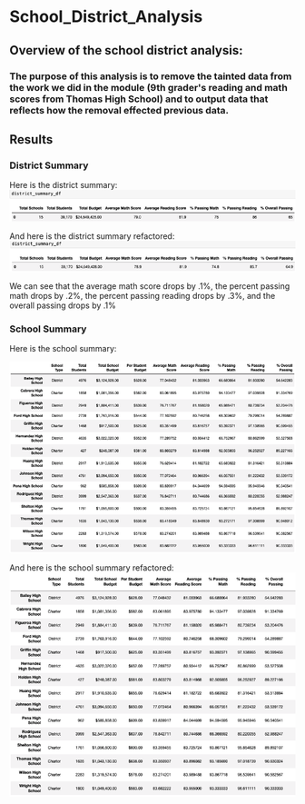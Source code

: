 # School_District_Analysis

## Overview of the school district analysis:

### The purpose of this analysis is to remove the tainted data from the work we did in the module (9th grader's reading and math scores from Thomas High School) and to output data that reflects how the removal effected previous data.

## Results

### District Summary

Here is the district summary:
![image_name](https://github.com/PirateSuit/School_District_Analysis/blob/main/results_photos/district_summary.png)

And here is the district summary refactored:
![image_name](https://github.com/PirateSuit/School_District_Analysis/blob/main/results_photos/district_summary_refactored.png)

We can see that the average math score drops by .1%, the percent passing math drops by .2%, the percent passing reading drops by .3%, and the overall passing drops by .1%

### School Summary

Here is the school summary:

![image_name](https://github.com/PirateSuit/School_District_Analysis/blob/main/results_photos/school_summary.png)

And here is the school summary refactored:
![image_name](https://github.com/PirateSuit/School_District_Analysis/blob/main/results_photos/school_summary_refactored.png)

